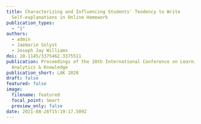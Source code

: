 ```yaml
---
title: Characterizing and Influencing Students' Tendency to Write
  Self-explanations in Online Homework
publication_types:
  - "1"
authors:
  - admin
  - Jaemarie Solyst
  - Joseph Jay Williams
doi: 10.1145/3375462.3375511
publication: Proceedings of the 10th International Conference on Learning
  Analytics & Knowledge
publication_short: LAK 2020
draft: false
featured: false
image:
  filename: featured
  focal_point: Smart
  preview_only: false
date: 2021-08-26T15:19:17.509Z
---
```

